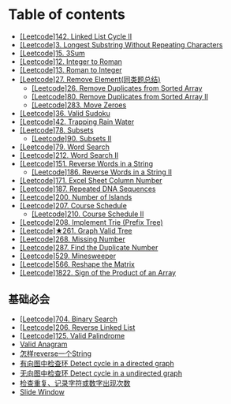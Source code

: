# Table of contents

* [\[Leetcode\]142. Linked List Cycle II](README.md)
* [\[Leetcode\]3. Longest Substring Without Repeating Characters](leetcode-3.-longest-substring-without-repeating-characters.md)
* [\[Leetcode\]15. 3Sum](leetcode-15.-3sum.md)
* [\[Leetcode\]12. Integer to Roman](leetcode-12.-integer-to-roman.md)
* [\[Leetcode\]13. Roman to Integer](leetcode-13.-roman-to-integer.md)
* [\[Leetcode\]27. Remove Element\(同类题总结\)](leetcode27.-remove-element-tong-lei-ti-zong-jie/README.md)
  * [\[Leetcode\]26. Remove Duplicates from Sorted Array](leetcode27.-remove-element-tong-lei-ti-zong-jie/leetcode-26.-remove-duplicates-from-sorted-array.md)
  * [\[Leetcode\]80. Remove Duplicates from Sorted Array II](leetcode27.-remove-element-tong-lei-ti-zong-jie/leetcode-80.-remove-duplicates-from-sorted-array-ii.md)
  * [\[Leetcode\]283. Move Zeroes](leetcode27.-remove-element-tong-lei-ti-zong-jie/leetcode-283.-move-zeroes.md)
* [\[Leetcode\]36. Valid Sudoku](leetcode-36.-valid-sudoku.md)
* [\[Leetcode\]42. Trapping Rain Water](leetcode-42.-trapping-rain-water.md)
* [\[Leetcode\]78. Subsets](leetcode-78.-subsets/README.md)
  * [\[Leetcode\]90. Subsets II](leetcode-78.-subsets/leetcode-90.-subsets-ii.md)
* [\[Leetcode\]79. Word Search](leetcode-79.-word-search.md)
* [\[Leetcode\]212. Word Search II](leetcode-212.-word-search-ii.md)
* [\[Leetcode\]151. Reverse Words in a String](leetcode-151.-reverse-words-in-a-string/README.md)
  * [\[Leetcode\]186. Reverse Words in a String II](leetcode-151.-reverse-words-in-a-string/leetcode-186.-reverse-words-in-a-string-ii.md)
* [\[Leetcode\]171. Excel Sheet Column Number](leetcode-171.-excel-sheet-column-number.md)
* [\[Leetcode\]187. Repeated DNA Sequences](leetcode-187.-repeated-dna-sequences.md)
* [\[Leetcode\]200. Number of Islands](leetcode-200.-number-of-islands.md)
* [\[Leetcode\]207. Course Schedule](leetcode-207.-course-schedule/README.md)
  * [\[Leetcode\]210. Course Schedule II](leetcode-207.-course-schedule/leetcode-210.-course-schedule-ii.md)
* [\[Leetcode\]208. Implement Trie \(Prefix Tree\)](leetcode-208.-implement-trie-prefix-tree.md)
* [\[Leetcode\]★261. Graph Valid Tree](leetcode-261.-graph-valid-tree.md)
* [\[Leetcode\]268. Missing Number](leetcode-268.-missing-number.md)
* [\[Leetcode\]287. Find the Duplicate Number](leetcode-287.-find-the-duplicate-number.md)
* [\[Leetcode\]529. Minesweeper](leetcode-529.-minesweeper.md)
* [\[Leetcode\]566. Reshape the Matrix](leetcode-566.-reshape-the-matrix.md)
* [\[Leetcode\]1822. Sign of the Product of an Array](leetcode-1822.-sign-of-the-product-of-an-array.md)

## 基础必会

* [\[Leetcode\]704. Binary Search](ji-chu-bi-hui/leetcode-704.-binary-search.md)
* [\[Leetcode\]206. Reverse Linked List](ji-chu-bi-hui/leetcode-206.-reverse-linked-list.md)
* [\[Leetcode\]125. Valid Palindrome](ji-chu-bi-hui/valid-palindrome.md)
* [Valid Anagram](ji-chu-bi-hui/valid-anagram.md)
* [怎样reverse一个String](ji-chu-bi-hui/zen-yang-reverse-yi-ge-string.md)
* [有向图中检查环 Detect cycle in a directed graph](ji-chu-bi-hui/detect-cycle-in-a-directed-graph.md)
* [无向图中检查环 Detect cycle in a undirected graph](ji-chu-bi-hui/wu-xiang-tu-zhong-jian-cha-huan-detect-cycle-inaundirected-graph.md)
* [检查重复、记录字符或数字出现次数](ji-chu-bi-hui/ji-lu-zi-fu-shu-zi-chu-xian-ci-shu.md)
* [Slide Window](ji-chu-bi-hui/slide-window.md)

